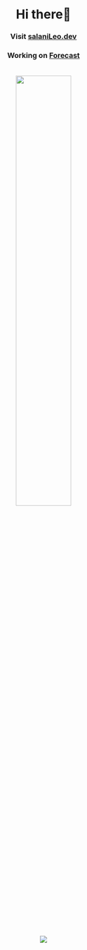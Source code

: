 <div id="header" align="center">

# Hi there👋 <h3>Visit <a class="link" href="https://salaniLeo.dev">salaniLeo.dev</a><br>
<h3>Working on <a class="link" href="https://github.com/SalaniLeo/Forecast">Forecast</a><br> <br> 


  <img height="50%" width="auto" src ="https://github-readme-stats.vercel.app/api/top-langs/?username=salaniLeo&layout=compact&hide_border=true&theme=gruvbox&bg_color=00000000&langs_count=6&hide=jupyter%20notebook,tex,css,php&exclude_repo=Pacman-AI">  <br>
  ![](https://komarev.com/ghpvc/?username=SalaniLeo&color=orange)
  <br>
  
</div>
